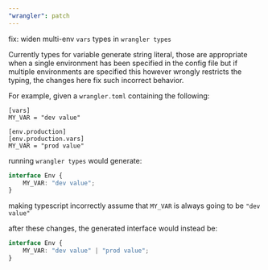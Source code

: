 ```yaml
---
"wrangler": patch
---
```


fix: widen multi-env `vars` types in `wrangler types`

Currently types for variable generate string literal, those are appropriate when
a single environment has been specified in the config file but if multiple environments
are specified this however wrongly restricts the typing, the changes here fix such
incorrect behavior.

For example, given a `wrangler.toml` containing the following:

```
[vars]
MY_VAR = "dev value"

[env.production]
[env.production.vars]
MY_VAR = "prod value"
```

running `wrangler types` would generate:

```ts
interface Env {
	MY_VAR: "dev value";
}
```

making typescript incorrectly assume that `MY_VAR` is always going to be `"dev value"`

after these changes, the generated interface would instead be:

```ts
interface Env {
	MY_VAR: "dev value" | "prod value";
}
```
